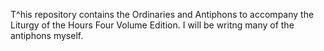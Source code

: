 T^his repository contains the Ordinaries and Antiphons to accompany the Liturgy of the Hours Four Volume Edition. I will be writng many of the antiphons myself.
